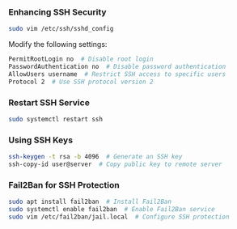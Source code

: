 ### Enhancing SSH Security
```bash
sudo vim /etc/ssh/sshd_config
```
Modify the following settings:
```bash
PermitRootLogin no  # Disable root login
PasswordAuthentication no  # Disable password authentication
AllowUsers username  # Restrict SSH access to specific users
Protocol 2  # Use SSH protocol version 2
```

### Restart SSH Service
```bash
sudo systemctl restart ssh
```

### Using SSH Keys
```bash
ssh-keygen -t rsa -b 4096  # Generate an SSH key
ssh-copy-id user@server  # Copy public key to remote server
```

### Fail2Ban for SSH Protection
```bash
sudo apt install fail2ban  # Install Fail2Ban
sudo systemctl enable fail2ban  # Enable Fail2Ban service
sudo vim /etc/fail2ban/jail.local  # Configure SSH protection
```
